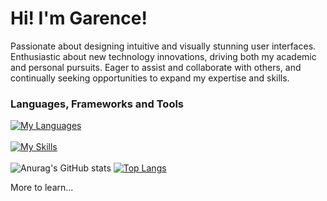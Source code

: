 Hi! I'm Garence!
========================================================================================================================================

Passionate about designing intuitive and visually stunning user interfaces. Enthusiastic about new technology innovations, driving both my academic and personal pursuits. Eager to assist and collaborate with others, and continually seeking opportunities to expand my expertise and skills.
<br/>

### Languages, Frameworks and Tools

[![My Languages](https://skillicons.dev/icons?i=html,css,js,python,cs)](https://skillicons.dev)
<br/>
<br/>
[![My Skills](https://skillicons.dev/icons?i=figma,xd,vscode)](https://skillicons.dev)
<br/>
<br/>
![Anurag's GitHub stats](https://github-readme-stats.vercel.app/api?username=garencewong&show_icons=true&theme=dracula)
[![Top Langs](https://github-readme-stats.vercel.app/api/top-langs/?username=anuraghazra&layout=donut)](https://github.com/anuraghazra/github-readme-stats)



More to learn...
<!--
**GarenceWong/GarenceWong** is a ✨ _special_ ✨ repository because its `README.md` (this file) appears on your GitHub profile.

Here are some ideas to get you started:

- 🔭 I’m currently working on ...
- 🌱 I’m currently learning ...
- 👯 I’m looking to collaborate on ...
- 🤔 I’m looking for help with ...
- 💬 Ask me about ...
- 📫 How to reach me: ...
- 😄 Pronouns: ...
- ⚡ Fun fact: ...
-->
